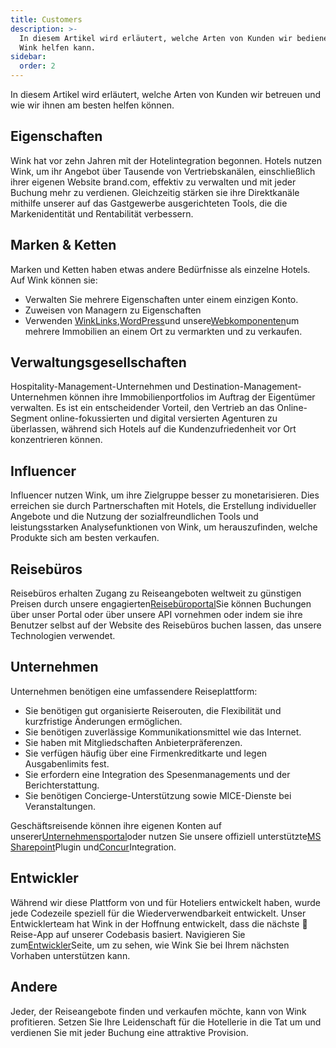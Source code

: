 ```yaml
---
title: Customers
description: >-
  In diesem Artikel wird erläutert, welche Arten von Kunden wir bedienen und wie
  Wink helfen kann.
sidebar:
  order: 2
---
```

In diesem Artikel wird erläutert, welche Arten von Kunden wir betreuen und wie wir ihnen am besten helfen können.

## Eigenschaften

Wink hat vor zehn Jahren mit der Hotelintegration begonnen. Hotels nutzen Wink, um ihr Angebot über Tausende von Vertriebskanälen, einschließlich ihrer eigenen Website brand.com, effektiv zu verwalten und mit jeder Buchung mehr zu verdienen. Gleichzeitig stärken sie ihre Direktkanäle mithilfe unserer auf das Gastgewerbe ausgerichteten Tools, die die Markenidentität und Rentabilität verbessern.

## Marken & Ketten

Marken und Ketten haben etwas andere Bedürfnisse als einzelne Hotels. Auf Wink können sie:

* Verwalten Sie mehrere Eigenschaften unter einem einzigen Konto.
* Zuweisen von Managern zu Eigenschaften
* Verwenden [WinkLinks](/link-manager/wink-links),[WordPress](/developers/wordpress)und unsere[Webkomponenten](/developers/web-components)um mehrere Immobilien an einem Ort zu vermarkten und zu verkaufen.

## Verwaltungsgesellschaften

Hospitality-Management-Unternehmen und Destination-Management-Unternehmen können ihre Immobilienportfolios im Auftrag der Eigentümer verwalten. Es ist ein entscheidender Vorteil, den Vertrieb an das Online-Segment online-fokussierten und digital versierten Agenturen zu überlassen, während sich Hotels auf die Kundenzufriedenheit vor Ort konzentrieren können.

## Influencer

Influencer nutzen Wink, um ihre Zielgruppe besser zu monetarisieren. Dies erreichen sie durch Partnerschaften mit Hotels, die Erstellung individueller Angebote und die Nutzung der sozialfreundlichen Tools und leistungsstarken Analysefunktionen von Wink, um herauszufinden, welche Produkte sich am besten verkaufen.

## Reisebüros

Reisebüros erhalten Zugang zu Reiseangeboten weltweit zu günstigen Preisen durch unsere engagierten[Reisebüroportal](https://agent.wink.travel)Sie können Buchungen über unser Portal oder über unsere API vornehmen oder indem sie ihre Benutzer selbst auf der Website des Reisebüros buchen lassen, das unsere Technologien verwendet.

## Unternehmen

Unternehmen benötigen eine umfassendere Reiseplattform:

* Sie benötigen gut organisierte Reiserouten, die Flexibilität und kurzfristige Änderungen ermöglichen.
* Sie benötigen zuverlässige Kommunikationsmittel wie das Internet.
* Sie haben mit Mitgliedschaften Anbieterpräferenzen.
* Sie verfügen häufig über eine Firmenkreditkarte und legen Ausgabenlimits fest.
* Sie erfordern eine Integration des Spesenmanagements und der Berichterstattung.
* Sie benötigen Concierge-Unterstützung sowie MICE-Dienste bei Veranstaltungen.

Geschäftsreisende können ihre eigenen Konten auf unserer[Unternehmensportal](/corporate/what-is-group)oder nutzen Sie unsere offiziell unterstützte[MS Sharepoint](https://www.microsoft.com/en-us/microsoft-365/sharepoint/collaboration)Plugin und[Concur](https://www.concur.com/)Integration.

## Entwickler

Während wir diese Plattform von und für Hoteliers entwickelt haben, wurde jede Codezeile speziell für die Wiederverwendbarkeit entwickelt. Unser Entwicklerteam hat Wink in der Hoffnung entwickelt, dass die nächste 🦄 Reise-App auf unserer Codebasis basiert. Navigieren Sie zum[Entwickler](/developers/build-on-wink)Seite, um zu sehen, wie Wink Sie bei Ihrem nächsten Vorhaben unterstützen kann.

## Andere

Jeder, der Reiseangebote finden und verkaufen möchte, kann von Wink profitieren. Setzen Sie Ihre Leidenschaft für die Hotellerie in die Tat um und verdienen Sie mit jeder Buchung eine attraktive Provision.

